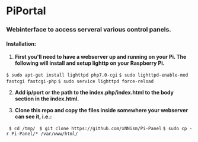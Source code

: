 # PiPortal
### Webinterface to access serveral various control panels.

#### Installation:

1. **First you'll need to have a webserver up and running on your Pi. The following will install and setup lighttp on your Raspberry Pi.**
  
`$ sudo apt-get install lighttpd php7.0-cgi`
`$ sudo lighttpd-enable-mod fastcgi fastcgi-php`
`$ sudo service lighttpd force-reload`
  
2. **Add ip/port or the path to the index.php/index.html to the body section in the index.html.**  
  
  
3. **Clone this repo and copy the files inside somewhere your webserver can see it, i.e.:**
  
` $ cd /tmp/`
` $ git clone https://github.com/xNNism/Pi-Panel`
 `$ sudo cp -r Pi-Panel/* /var/www/html/`

